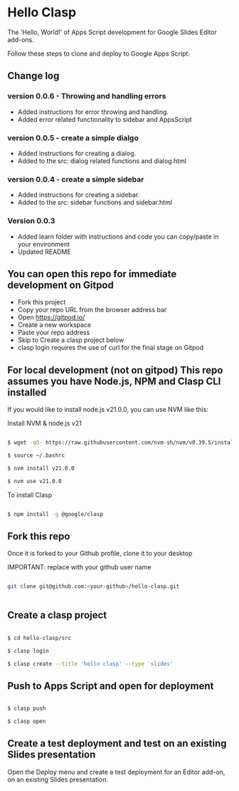 # Hello Clasp

The 'Hello, World!' of Apps Script development for Google Slides Editor add-ons.

Follow these steps to clone and deploy to Google Apps Script:

## Change log

### version 0.0.6 - Throwing and handling errors

* Added instructions for error throwing and handling. 
* Added error related functionality to sidebar and AppsScript


### version 0.0.5 - create a simple dialgo

* Added instructions for creating a dialog. 
* Added to the src: dialog related functions and dialog.html


### version 0.0.4 - create a simple sidebar

* Added instructions for creating a sidebar. 
* Added to the src: sidebar functions and sidebar.html

### Version 0.0.3

* Added learn folder with instructions and code you can copy/paste in your environment
* Updated README

## You can open this repo for immediate development on Gitpod

* Fork this project
* Copy your repo URL from the browser address bar
* Open https://gitpod.io/
* Create a new workspace
* Paste your repo address
* Skip to Create a clasp project below
* clasp login requires the use of curl for the final stage on Gitpod

## For local development (not on gitpod) This repo assumes you have Node.js, NPM and Clasp CLI installed

If you would like to install node.js v21.0.0, you can use NVM like this:

Install NVM & node.js v21
```bash

$ wget -qO- https://raw.githubusercontent.com/nvm-sh/nvm/v0.39.5/install.sh | bash

$ source ~/.bashrc 

$ nvm install v21.0.0

$ nvm use v21.0.0

```



To install Clasp
```bash

$ npm install -g @google/clasp

```

## Fork this repo

Once it is forked to your Github profile, clone it to your desktop 

IMPORTANT: replace <your-github> with your github user name

```bash

git clone git@github.com:<your-github>/hello-clasp.git
    
```

## Create a clasp project

```bash

$ cd hello-clasp/src

$ clasp login

$ clasp create --title 'hello clasp' --type 'slides'

```

## Push to Apps Script and open for deployment

```bash

$ clasp push

$ clasp open

```

## Create a test deployment and test on an existing Slides presentation

Open the Deploy menu and create a test deployment for an Editor add-on, on an existing Slides presentation.